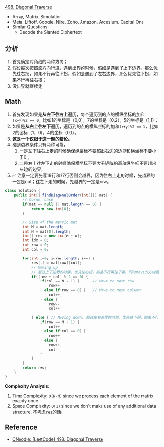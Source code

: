 [498. Diagonal Traverse](https://leetcode.com/problems/diagonal-traverse/description/)

* Array, Matrix, Simulation
* Meta, Liftoff, Google, Nike, Zoho, Amazon, Arcesium, Capital One
* Similar Questions:
  * Decode the Slanted Ciphertext

## 分析
1. 首先确定对角线的两种方向；
2. 假设每次按照原方向行进，遇到出界的时候，假如是遇到了上下边界，那么优先往右拐，如果不行再往下拐，假如是遇到了左右边界，那么优先往下拐，如果不行再往右拐；
3. 没出界就继续走

## Math
1. 首先发现如果是**从左下往右上**遍历，每个遍历到的点的横纵坐标的加和`(x+y)%2 == 0`，比如1的坐标是（0,0），7的坐标是（0,2），5的坐标是（1,1）；
2. 如果是**从右上往左下**遍历，遍历到的点的横纵坐标的加和`(x+y)%2 == 1`，比如2的坐标（1，0），4的坐标（0,1）。
3. **这是一个仅限于这一题的结论。**
4. 碰到边界条件只有两种可能，
   1. 一是左下往右上走的时候确保纵坐标不要超出右边的边界和横坐标不要小于0；
   2. 二是右上往左下走的时候确保横坐标不要大于矩阵的高和纵坐标不要超出左边的边界。
5. :white_check_mark: 注意一定要先写18行和27行否则会越界，因为往右上走的时候，先越界的一定是col；往左下走的时候，先越界的一定是row。
```java
class Solution {
    public int[] findDiagonalOrder(int[][] mat) {
        // Corner case
        if(mat == null || mat.length == 0) {
            return new int[0];
        }

        // Size of the metric mat
        int M = mat.length;
        int N = mat[0].length;
        int[] res = new int[M * N];
        int idx = 0;
        int row = 0;
        int col = 0;

        for(int i=0; i<res.length; i++) {
            res[i] = mat[row][col];
            // Moving up
            // 超过上下边界的时候，优先往右拐，如果不行再往下拐，同时move的方向要变动
            if((row + col) % 2 == 0) {
                if(col == N - 1) {      // Move to next row
                    row++;
                } else if(row == 0) {   // Move to next column
                    col++;
                } else {
                    row--;
                    col++;
                }
            } else { // Moving down, 超过左右边界的时候，优先往下拐，如果不行再往右拐，同时move的方向要变动
                if(row == M - 1) {
                    col++;
                } else if(col == 0) {
                    row++;
                } else {
                    row++;
                    col--;
                }
            }
        }
        return res;
    }
}
```
**Complexity Analysis:**
1. Time Complexity: `O(N⋅M)` since we process each element of the matrix exactly once.
2. Space Complexity: `O(1)` since we don't make use of any additional data structure. 不考虑`res`的话。


## Reference
* [CNoodle: [LeetCode] 498. Diagonal Traverse](https://www.cnblogs.com/cnoodle/p/12381417.html)